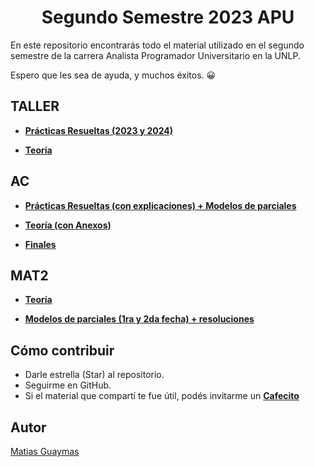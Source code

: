 <h1 align="center"> Segundo Semestre 2023 APU </h1>

En este repositorio encontrarás todo el material utilizado en el segundo semestre de la carrera Analista Programador Universitario en la UNLP.

Espero que les sea de ayuda, y muchos éxitos. 😀

## TALLER

* [**Prácticas Resueltas (2023 y 2024)**](https://github.com/MatiasGuaymas/Taller-Programacion)

* [**Teoría**](https://github.com/MatiasGuaymas/2do-Semestre/tree/main/TALLER/Teoria)

## AC

* [**Prácticas Resueltas (con explicaciones) + Modelos de parciales**](https://github.com/MatiasGuaymas/Arquitectura-Computadoras)

* [**Teoría (con Anexos)**](https://github.com/MatiasGuaymas/2do-Semestre/tree/main/AC/Teoria)

* [**Finales**](https://github.com/MatiasGuaymas/2do-Semestre/tree/main/AC/Final)

## MAT2

* [**Teoría**](https://github.com/MatiasGuaymas/2do-Semestre/tree/main/MAT2/Teoria)

* [**Modelos de parciales (1ra y 2da fecha) + resoluciones**](https://github.com/MatiasGuaymas/2do-Semestre/tree/main/MAT2/Parciales)

## Cómo contribuir
* Darle estrella (Star) al repositorio.
* Seguirme en GitHub.
* Si el material que compartí te fue útil, podés invitarme un **[Cafecito](https://cafecito.app/matiasguaymas)**

## Autor

[Matias Guaymas](https://www.linkedin.com/in/matiasguaymas/)

